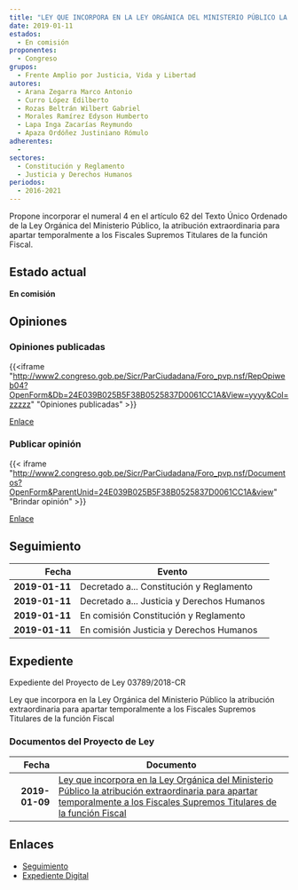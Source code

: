 ```yaml
---
title: "LEY QUE INCORPORA EN LA LEY ORGÁNICA DEL MINISTERIO PÚBLICO LA ATRIBUCIÓN EXTRAORDINARIA PARA APARTAR TEMPORALMENTE A LOS FISCALES SUPREMOS TITULARES DE LA FUNCIÓN FISCAL"
date: 2019-01-11
estados: 
  - En comisión
proponentes: 
  - Congreso
grupos: 
  - Frente Amplio por Justicia, Vida y Libertad
autores: 
  - Arana Zegarra Marco Antonio
  - Curro López Edilberto
  - Rozas Beltrán Wilbert Gabriel
  - Morales Ramírez Edyson Humberto
  - Lapa Inga Zacarías Reymundo
  - Apaza Ordóñez Justiniano Rómulo
adherentes: 
  - 
sectores: 
  - Constitución y Reglamento
  - Justicia y Derechos Humanos
periodos: 
  - 2016-2021
---
```


Propone incorporar el numeral 4 en el artículo 62 del Texto Único Ordenado de la Ley Orgánica del Ministerio Público, la atribución extraordinaria para apartar temporalmente a los Fiscales Supremos Titulares de la función Fiscal.


## Estado actual

**En comisión**

## Opiniones

### Opiniones publicadas

{{<iframe "http://www2.congreso.gob.pe/Sicr/ParCiudadana/Foro_pvp.nsf/RepOpiweb04?OpenForm&Db=24E039B025B5F38B0525837D0061CC1A&View=yyyy&Col=zzzzz" "Opiniones publicadas" >}}

[Enlace](http://www2.congreso.gob.pe/Sicr/ParCiudadana/Foro_pvp.nsf/RepOpiweb04?OpenForm&Db=24E039B025B5F38B0525837D0061CC1A&View=yyyy&Col=zzzzz)
### Publicar opinión

{{< iframe "http://www2.congreso.gob.pe/Sicr/ParCiudadana/Foro_pvp.nsf/Documentos?OpenForm&ParentUnid=24E039B025B5F38B0525837D0061CC1A&view" "Brindar opinión" >}}

[Enlace](http://www2.congreso.gob.pe/Sicr/ParCiudadana/Foro_pvp.nsf/Documentos?OpenForm&ParentUnid=24E039B025B5F38B0525837D0061CC1A&view)

## Seguimiento

| Fecha | Evento |
|------:|--------|
| **2019-01-11** | Decretado a... Constitución y Reglamento|
| **2019-01-11** | Decretado a... Justicia y Derechos Humanos|
| **2019-01-11** | En comisión Constitución y Reglamento|
| **2019-01-11** | En comisión Justicia y Derechos Humanos|


## Expediente

Expediente del Proyecto de Ley 03789/2018-CR

Ley que incorpora en la Ley Orgánica del Ministerio Público la atribución extraordinaria para apartar temporalmente a los Fiscales Supremos Titulares de la función Fiscal


### Documentos del Proyecto de Ley

| Fecha | Documento |
|------:|--------|
| **2019-01-09** | [Ley que incorpora en la Ley Orgánica del Ministerio Público la atribución extraordinaria para apartar temporalmente a los Fiscales Supremos Titulares de la función Fiscal](http://www.leyes.congreso.gob.pe/Documentos/2016_2021/Proyectos_de_Ley_y_de_Resoluciones_Legislativas/PL0378920190109.pdf) |

## Enlaces 

- [Seguimiento](http://www2.congreso.gob.pe/Sicr/TraDocEstProc/CLProLey2016.nsf/f7fff46988ca05b1052578e100829cc7/df4d12d4902322e20525837d005ab553?OpenDocument)
- [Expediente Digital](http://www2.congreso.gob.pe/Sicr/TraDocEstProc/CLProLey2016.nsf/f7fff46988ca05b1052578e100829cc7/df4d12d4902322e20525837d005ab553?OpenDocument&Click=05257FB7005EB655.eb71d0cf91d8294e05256cdf006b5706/$Body/0.1C6C)
